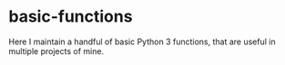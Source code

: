 # basic-functions
Here I maintain a handful of basic Python 3 functions, that are useful in multiple projects of mine.

